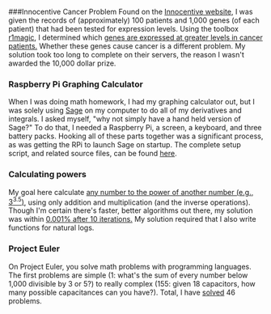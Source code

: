 ###Innocentive Cancer Problem
Found on the [Innocentive website][innocentive], I was given the records of (approximately) 100 patients and 1,000 genes (of each patient) that had been tested for expression levels. Using the toolbox [r1magic][r1magic], I determined which [genes are expressed at greater levels in cancer patients.][result] Whether these genes cause cancer is a different problem. My solution took too long to complete on their servers, the reason I wasn't awarded the 10,000 dollar prize.

### Raspberry Pi Graphing Calculator
When I was doing math homework, I had my graphing calculator out, but I was solely using [Sage][sage] on my computer to do all of my derivatives and integrals. I asked myself, "why not simply have a hand held version of Sage?" To do that, I needed a Raspberry Pi, a screen, a keyboard, and three battery packs. Hooking all of these parts together was a significant process, as was getting the RPi to launch Sage on startup. The complete setup script, and related source files, can be found [here][rpi].
        
### Calculating powers
My goal here calculate [any number to the power of another number (e.g., 3<sup>3.5</sup>)][power], using only addition and multiplication (and the inverse operations). Though I'm certain there's faster, better algorithms out there, my solution was within [0.001% after 10 iterations.][power-result] My solution required that I also write functions for natural logs.

### Project Euler
On Project Euler, you solve math problems with programming languages. The first problems are simple (1: what's the sum of every number below 1,000 divisible by 3 or 5?) to really complex (155: given 18 capacitors, how many possible capacitances can you have?). Total, I have [solved][euler-sol] 46 problems.

[innocentive]:https://www.innocentive.com
[r1magic]:https://github.com/msuzen/R1magic/wiki
[result]:https://github.com/scottsievert/side-projects/blob/master/InnoCentive_cancer_problem/correct!.png
[sage]:http://www.sagemath.org
[power]:https://github.com/scottsievert/side-projects/tree/master/Calculating_loqs/MATLAB_functions
[power-result]:https://github.com/scottsievert/side-projects/blob/master/Calculating_loqs/MATLAB_functions/S2pow3\%5E3.5.png
[euler]:http://projecteuler.net/about
[1]:http://projecteuler.net/problem=1
[155]:http://projecteuler.net/problem=155
[rpi]:https://github.com/scottsievert/RPi
[euler-sol]:https://github.com/scottsievert/side-projects/blob/master/euler.py
